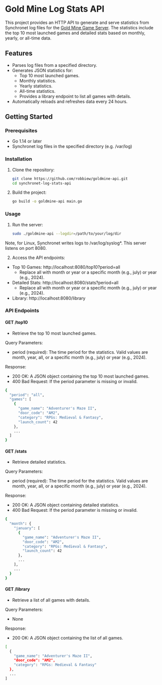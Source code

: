 # Gold Mine Log Stats API

This project provides an HTTP API to generate and serve statistics from Synchronet log files for the [Gold Mine Game Server](http://goldminebbs.com). The statistics include the top 10 most launched games and detailed stats based on monthly, yearly, or all-time data.

## Features

- Parses log files from a specified directory.
- Generates JSON statistics for:
  - Top 10 most launched games.
  - Monthly statistics.
  - Yearly statistics.
  - All-time statistics.
  - Provides a library endpoint to list all games with details.
- Automatically reloads and refreshes data every 24 hours.

## Getting Started

### Prerequisites

- Go 1.14 or later
- Synchronet log files in the specified directory (e.g. /var/log)

### Installation

1. Clone the repository:

   ```bash
   git clone https://github.com/robbiew/goldmine-api.git
   cd synchronet-log-stats-api

2.	Build the project:
    ```bash
    go build -o goldmine-api main.go

### Usage

1. Run the server:
   ```bash
   sudo ./goldmine-api --logdir=/path/to/your/log/dir

Note, for Linux, Synchronet writes logs to /var/log/syslog*. This server listens on port 8080.

2. Access the API endpoints:
* Top 10 Games: http://localhost:8080/top10?period=all
  * Replace all with month or year or a specific month (e.g., july) or year (e.g., 2024).
* Detailed Stats: http://localhost:8080/stats?period=all
  * Replace all with month or year or a specific month (e.g., july) or year (e.g., 2024).
* Library: http://localhost:8080/library
 
### API Endpoints

#### GET /top10
* Retrieve the top 10 most launched games.
  
Query Parameters:
* period (required): The time period for the statistics. Valid values are month, year, all, or a specific month (e.g., july) or year (e.g., 2024).
  
Response:
* 200 OK: A JSON object containing the top 10 most launched games.
* 400 Bad Request: If the period parameter is missing or invalid.

```bash
{
  "period": "all",
  "games": [
    {
      "game_name": "Adventurer's Maze II",
      "door_code": "AM2",
      "category": "RPGs: Medieval & Fantasy",
      "launch_count": 42
    },
    ...
  ]
}
```
#### GET /stats
* Retrieve detailed statistics.
  
Query Parameters:
* period (required): The time period for the statistics. Valid values are month, year, all, or a specific month (e.g., july) or year (e.g., 2024).

Response:
* 200 OK: A JSON object containing detailed statistics.
* 400 Bad Request: If the period parameter is missing or invalid.

```bash
{
  "month": {
    "january": [
      {
        "game_name": "Adventurer's Maze II",
        "door_code": "AM2",
        "category": "RPGs: Medieval & Fantasy",
        "launch_count": 42
      },
      ...
    ],
    ...
  }
}
```
#### GET /library
* Retrieve a list of all games with details.

Query Parameters:
* None

Response:
* 200 OK: A JSON object containing the list of all games.

```bash
[
  {
    "game_name": "Adventurer's Maze II",
    "door_code": "AM2",
    "category": "RPGs: Medieval & Fantasy"
  },
  ...
]
```

